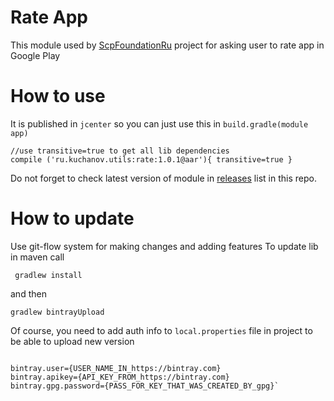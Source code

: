 # Rate App

This module used by [ScpFoundationRu](https://github.com/mohaxspb/ScpFoundationRu) project for asking user to rate app in Google Play

# How to use

It is published in `jcenter` so you can just use this in `build.gradle(module app)`

    //use transitive=true to get all lib dependencies
    compile ('ru.kuchanov.utils:rate:1.0.1@aar'){ transitive=true }
    
Do not forget to check latest version of module in [releases](https://github.com/mohaxspb/RateApp/releases) list in this repo.

# How to update

Use git-flow system for making changes and adding features
To update lib in maven call
 
     gradlew install
     
and then 

    gradlew bintrayUpload
    
Of course, you need to add auth info to `local.properties` file in project to be able to upload new version

```# for publishing to jcenter

bintray.user={USER_NAME_IN_https://bintray.com}
bintray.apikey={API_KEY_FROM_https://bintray.com}
bintray.gpg.password={PASS_FOR_KEY_THAT_WAS_CREATED_BY_gpg}`